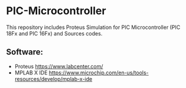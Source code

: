 # PIC-Microcontroller

This repository includes Proteus Simulation for PIC Microcontroller (PIC 18Fx and PIC 16Fx) and Sources codes.

## Software:

- Proteus https://www.labcenter.com/
- MPLAB X IDE https://www.microchip.com/en-us/tools-resources/develop/mplab-x-ide
